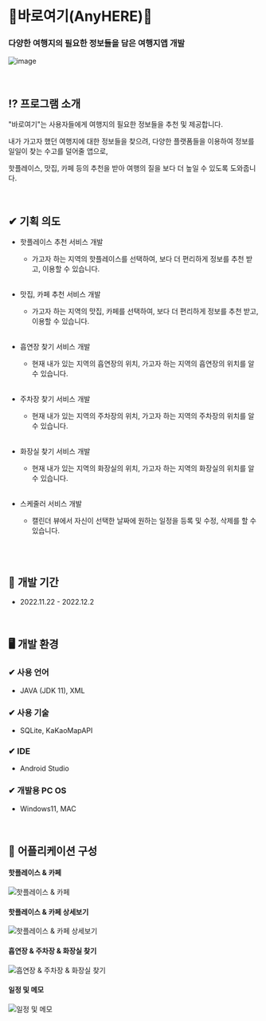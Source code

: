 # 🐾바로여기(AnyHERE)🐾
### 다양한 여행지의 필요한 정보들을 담은 여행지앱 개발<br>
![image](https://github.com/Maengmo/Development-of-necessary-information-and-travel-destination-recommendation-app-using-public-data/assets/117720344/f991d496-374b-4615-b1b6-7d0a398d9b37)

<br>

## ⁉ 프로그램 소개
  <p>"바로여기"는 사용자들에게 여행지의 필요한 정보들을 추천 및 제공합니다.</p>
  <p>내가 가고자 했던 여행지에 대한 정보들을 찾으려, 다양한 플랫폼들을 이용하여 정보를 일일이 찾는 수고를 덜어줄 앱으로,</p>
  <p>핫플레이스, 맛집, 카페 등의 추천을 받아 여행의 질을 보다 더 높일 수 있도록 도와줍니다.</p>
  
  <br>
  
## ✔ 기획 의도
- 핫플레이스 추천 서비스 개발
  - 가고자 하는 지역의 핫플레이스를 선택하여, 보다 더 편리하게 정보를 추천 받고, 이용할 수 있습니다.<br><br>

- 맛집, 카페 추천 서비스 개발
  - 가고자 하는 지역의 맛집, 카페를 선택하여, 보다 더 편리하게 정보를 추천 받고, 이용할 수 있습니다.<br><br>

- 흡연장 찾기 서비스 개발
  - 현재 내가 있는 지역의 흡연장의 위치, 가고자 하는 지역의 흡연장의 위치를 알 수 있습니다.<br><br>

- 주차장 찾기 서비스 개발
  - 현재 내가 있는 지역의 주차장의 위치, 가고자 하는 지역의 주차장의 위치를 알 수 있습니다.<br><br>

- 화장실 찾기 서비스 개발
  - 현재 내가 있는 지역의 화장실의 위치, 가고자 하는 지역의 화장실의 위치를 알 수 있습니다.<br><br>

- 스케줄러 서비스 개발
  - 캘린더 뷰에서 자신이 선택한 날짜에 원하는 일정을 등록 및 수정, 삭제를 할 수 있습니다.<br><br>

<br>

## 📆 개발 기간
- 2022.11.22 - 2022.12.2

<br>

## 🖥 개발 환경
### ✔ 사용 언어
- JAVA (JDK 11), XML
### ✔ 사용 기술
- SQLite, KaKaoMapAPI
### ✔ IDE
- Android Studio
### ✔ 개발용 PC OS
- Windows11, MAC

<br>

## 📱 어플리케이션 구성 
#### 핫플레이스 & 카페
![핫플레이스 & 카페](https://github.com/Maengmo/Development-of-necessary-information-and-travel-destination-recommendation-app-using-public-data/assets/117720344/a422a44b-8281-4345-9967-fb2802ffb059)

#### 핫플레이스 & 카페 상세보기
![핫플레이스 & 카페 상세보기](https://github.com/Maengmo/Development-of-necessary-information-and-travel-destination-recommendation-app-using-public-data/assets/117720344/1c40c548-8e18-41e8-8a90-5f36e965f306)

#### 흡연장 & 주차장 & 화장실 찾기
![흡연장 & 주차장 & 화장실 찾기](https://github.com/Maengmo/Development-of-necessary-information-and-travel-destination-recommendation-app-using-public-data/assets/117720344/0e2bd5d2-599a-4150-93d8-4ac7431c2ba7)

#### 일정 및 메모
![일정 및 메모](https://github.com/Maengmo/Development-of-necessary-information-and-travel-destination-recommendation-app-using-public-data/assets/117720344/273082e8-e55a-4caf-b765-ff091397aaaf)

<br>
